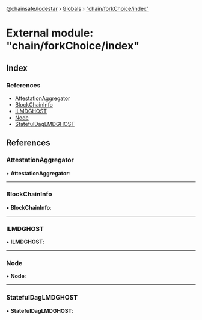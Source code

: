 [@chainsafe/lodestar](../README.md) › [Globals](../globals.md) › ["chain/forkChoice/index"](_chain_forkchoice_index_.md)

# External module: "chain/forkChoice/index"

## Index

### References

* [AttestationAggregator](_chain_forkchoice_index_.md#attestationaggregator)
* [BlockChainInfo](_chain_forkchoice_index_.md#blockchaininfo)
* [ILMDGHOST](_chain_forkchoice_index_.md#ilmdghost)
* [Node](_chain_forkchoice_index_.md#node)
* [StatefulDagLMDGHOST](_chain_forkchoice_index_.md#statefuldaglmdghost)

## References

###  AttestationAggregator

• **AttestationAggregator**:

___

###  BlockChainInfo

• **BlockChainInfo**:

___

###  ILMDGHOST

• **ILMDGHOST**:

___

###  Node

• **Node**:

___

###  StatefulDagLMDGHOST

• **StatefulDagLMDGHOST**:
